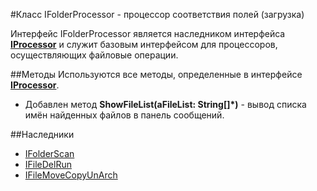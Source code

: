 ﻿---
Keywords: IFolderProcessor
---

#Класс IFolderProcessor - процессор соответствия полей (загрузка)


Интерфейс IFolderProcessor является наследником интерфейса [**IProcessor**](topic:Integration.Custom.Integration.IProcessor.IProcessor)
и служит базовым интерфейсом для процессоров, осуществляющих файловые операции.


##Методы
Используются все методы, определенные в интерфейсе [**IProcessor**](topic:Integration.Custom.Integration.IProcessor.IProcessor).
* Добавлен метод **ShowFileList(aFileList: String[]*)** - вывод списка имён найденных файлов в панель сообщений.

##Наследники
* [IFolderScan](IFolderScan "Процессор IFolderScan")
* [IFileDelRun](IFileDelRun "Процессор IFileDelRun")
* [IFileMoveCopyUnArch](IFileMoveCopyUnArch "Процессор IFileMoveCopyUnArch")

